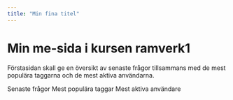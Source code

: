 ```yaml
---
title: "Min fina titel"
---
```

Min me-sida i kursen ramverk1
=========================

<!-- Detta innehåll är skrivet i markdown och du hittar innehållet i filen `content/index.md`.

[FIGURE src="image/me.jpg?w=400" class="right" caption="Bild på mig"]

Detta är min me-sida i kursen. Denna sidan innehåller en presentation av mig själv. Underhåll denna sidan under hela kursen och uppdatera den efter hand och behov.

Så, en presentation en bra början. Skriv några ord om dig själv. Jag börjar.

Mitt namn är Mikael Roos. Född och uppvuxen i Bankeryd, Småland, strax utanför Jönköping, i ett villaområde som byggdes upp samtidigt som vi flyttade in där. Jag gillade landhockey och har spelat bandy och hockey samt gått bowlinggymnasiet i Nässjö. Jag har varit städare, diskare, kallskänka, servitör och kock. På ett bananskal landade jag i Ronneby när jag började högskolan 1990 där och nu är jag kvar med fru, barn och så vidare.

Programmering har alltid intresserat mig sedan 13-årsåldern och min första dator var en Spectravideo 328 med bandspelare.

Om jag skall nämna någon hobby, förutom webbprogrammering, så får det bli att bära sten på sommarstugetomten, och det finns sten så det räcker och blir över.

Till och från får jag för mig att börja på lite hobbies, ett år satsade jag på pokerspel, ett annat år var det geocaching och sedan turfing. Nu ligger jag lågt med hobbies, men något kanske dyker upp...?

Vi syns och hörs i forum och chatt!

/Mikael -->


Förstasidan skall ge en översikt av senaste frågor tillsammans med de mest populära taggarna och de mest aktiva användarna.


Senaste frågor
Mest populära taggar
Mest aktiva användare

